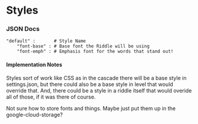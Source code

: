 # Styles

### JSON Docs
```
"default" :       # Style Name
    "font-base" : # Base font the Riddle will be using
    "font-emph" : # Emphasis font for the words that stand out!
```
#### Implementation Notes

Styles sort of work like CSS as in the cascade there will be a base style in settings.json, but there could also be a base style in level that would override that. And, there could be a style in a riddle itself that would overide all of those, if it was there of course.

Not sure how to store fonts and things. Maybe just put them up in the google-cloud-storage?
